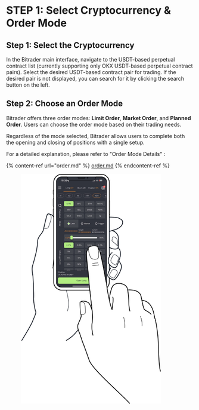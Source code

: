 # STEP 1: Select Cryptocurrency & Order Mode

## Step 1: Select the Cryptocurrency

In the Bitrader main interface, navigate to the USDT-based perpetual contract list (currently supporting only OKX USDT-based perpetual contract pairs). Select the desired USDT-based contract pair for trading. If the desired pair is not displayed, you can search for it by clicking the search button on the left.

## Step 2: Choose an Order Mode

Bitrader offers three order modes: **Limit Order**, **Market Order**, and **Planned Order**. Users can choose the order mode based on their trading needs.

Regardless of the mode selected, Bitrader allows users to complete both the opening and closing of positions with a single setup.

For a detailed explanation, please refer to "Order Mode Details" :&#x20;

{% content-ref url="order.md" %}
[order.md](order.md)
{% endcontent-ref %}

<figure><img src="../../../.gitbook/assets/Hands Example.png" alt="" width="375"><figcaption></figcaption></figure>
